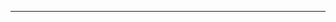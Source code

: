 <!--
CO_OP_TRANSLATOR_METADATA:
{
  "original_hash": "49981bca8da6f4e2bf28665b69862fdb",
  "translation_date": "2025-08-28T20:57:42+00:00",
  "source_file": "README.md",
  "language_code": "nl"
}
-->


---

